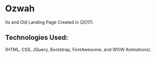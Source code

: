 # Ozwah
Its and Old Landing Page Created in (2017).

## Technologies Used:

(HTML, CSS, JQuery, Bootstrap, FontAwesome, and WOW Animations).
